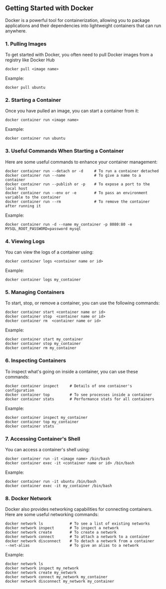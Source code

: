 ## Getting Started with Docker
Docker is a powerful tool for containerization, allowing you to package applications and their dependencies into lightweight containers that can run anywhere.

### 1.  Pulling Images
To get started with Docker, you often need to pull Docker images from a registry like Docker Hub
```
docker pull <image name>
```
Example:
```
docker pull ubuntu
```
### 2. Starting a Container
Once you have pulled an image, you can start a container from it:
```
docker container run <image name>
```
Example:
```
docker container run ubuntu
```
### 3. Useful Commands When Starting a Container
Here are some useful commands to enhance your container management:

```
docker container run --detach or -d     # To run a container detached
docker container run --name             # To give a name to a container
docker container run --publish or -p    # To expose a port to the local host
docker container run --env or -e        # To pass an environment variable to the container
docker container run --rm               # To remove the container after running it
```
Example: 
```
docker container run -d --name my_container -p 8080:80 -e MYSQL_ROOT_PASSWORD=password mysql
```

### 4. Viewing Logs
You can view the logs of a container using:
```
docker container logs <container name or id>
```
Example:
```
docker container logs my_container
```

### 5. Managing Containers
To start, stop, or remove a container, you can use the following commands:

```
docker container start <container name or id>
docker container stop  <container name or id>
docker container rm  <container name or id>
```
Example:
```
docker container start my_container
docker container stop my_container
docker container rm my_container
```
### 6. Inspecting Containers
To inspect what's going on inside a container, you can use these commands:

```
docker container inspect     # Details of one container's configuration
docker container top         # To see processes inside a container
docker container stats       # Performance stats for all containers
```
Example:
```
docker container inspect my_container
docker container top my_container
docker container stats
```
### 7. Accessing Container's Shell
You can access a container's shell using:
```
docker container run -it <image name> /bin/bash
docker container exec -it <container name or id> /bin/bash
```
Example:
```
docker container run -it ubuntu /bin/bash
docker container exec -it my_container /bin/bash
```
### 8. Docker Network
Docker also provides networking capabilities for connecting containers. Here are some useful networking commands:
```
docker network ls            # To see a list of existing networks
docker network inspect       # To inspect a network
docker network create        # To create a network
docker network connect       # To attach a network to a container
docker network disconnect    # To detach a network from a container
--net-alias                  # To give an alias to a network
```
Example:

```
docker network ls
docker network inspect my_network
docker network create my_network
docker network connect my_network my_container
docker network disconnect my_network my_container
```